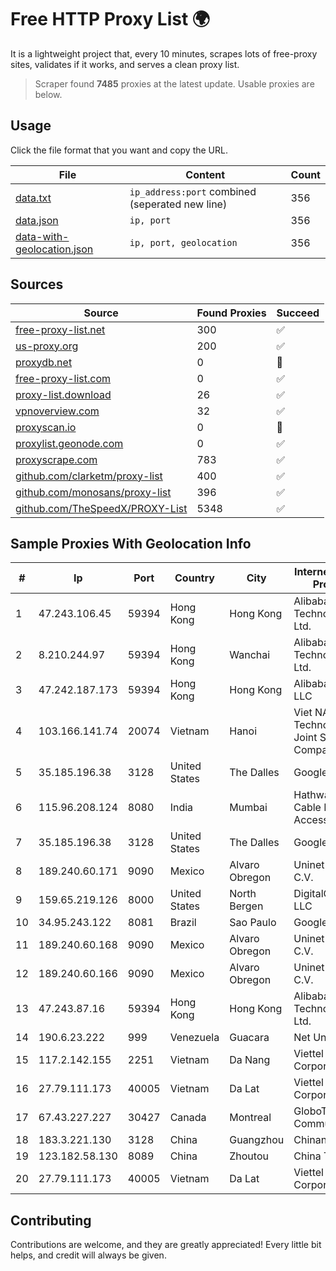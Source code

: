 
# Free HTTP Proxy List 🌍

It is a lightweight project that, every 10 minutes, scrapes lots of free-proxy sites, validates if it works, and serves a clean proxy list.


> Scraper found **7485** proxies at the latest update. Usable proxies are below.

## Usage

Click the file format that you want and copy the URL.


|File|Content|Count|
|----|-------|-----|
|[data.txt](https://raw.githubusercontent.com/themiralay/Proxy-List-World/master/data.txt)|`ip_address:port` combined (seperated new line)|356|
|[data.json](https://raw.githubusercontent.com/themiralay/Proxy-List-World/master/data.json)|`ip, port`|356|
|[data-with-geolocation.json](https://raw.githubusercontent.com/themiralay/Proxy-List-World/master/data-with-geolocation.json)|`ip, port, geolocation`|356|

## Sources

|Source|Found Proxies|Succeed|
|------|-------------|-------|
|[free-proxy-list.net](https://free-proxy-list.net)|300|✅|
|[us-proxy.org](https://www.us-proxy.org)|200|✅|
|[proxydb.net](http://proxydb.net)|0|🚫|
|[free-proxy-list.com](https://free-proxy-list.com/?page=&port=&type%5B%5D=http&type%5B%5D=https&up_time=0&search=Search)|0|✅|
|[proxy-list.download](https://www.proxy-list.download/HTTP)|26|✅|
|[vpnoverview.com](https://vpnoverview.com/privacy/anonymous-browsing/free-proxy-servers)|32|✅|
|[proxyscan.io](https://www.proxyscan.io)|0|🚫|
|[proxylist.geonode.com](https://proxylist.geonode.com/api/proxy-list?limit=300&page=1&sort_by=lastChecked&sort_type=desc&protocols=http,https)|0|✅|
|[proxyscrape.com](https://api.proxyscrape.com/v2/?request=displayproxies&protocol=http&timeout=10000&country=all&ssl=all&anonymity=all)|783|✅|
|[github.com/clarketm/proxy-list](https://raw.githubusercontent.com/clarketm/proxy-list/master/proxy-list-raw.txt)|400|✅|
|[github.com/monosans/proxy-list](https://raw.githubusercontent.com/monosans/proxy-list/main/proxies/http.txt)|396|✅|
|[github.com/TheSpeedX/PROXY-List](https://raw.githubusercontent.com/TheSpeedX/PROXY-List/master/http.txt)|5348|✅|


## Sample Proxies With Geolocation Info

|#|Ip|Port|Country|City|Internet Service Provider|
|-|--|----|-------|----|-------------------------|
|1|47.243.106.45|59394|Hong Kong|Hong Kong|Alibaba (US) Technology Co., Ltd.|
|2|8.210.244.97|59394|Hong Kong|Wanchai|Alibaba (US) Technology Co., Ltd.|
|3|47.242.187.173|59394|Hong Kong|Hong Kong|Alibaba.com LLC|
|4|103.166.141.74|20074|Vietnam|Hanoi|Viet NAM Cloud Technology Joint Stock Company|
|5|35.185.196.38|3128|United States|The Dalles|Google LLC|
|6|115.96.208.124|8080|India|Mumbai|Hathway IP over Cable Internet Access|
|7|35.185.196.38|3128|United States|The Dalles|Google LLC|
|8|189.240.60.171|9090|Mexico|Alvaro Obregon|Uninet S.A. de C.V.|
|9|159.65.219.126|8000|United States|North Bergen|DigitalOcean, LLC|
|10|34.95.243.122|8081|Brazil|Sao Paulo|Google LLC|
|11|189.240.60.168|9090|Mexico|Alvaro Obregon|Uninet S.A. de C.V.|
|12|189.240.60.166|9090|Mexico|Alvaro Obregon|Uninet S.A. de C.V.|
|13|47.243.87.16|59394|Hong Kong|Hong Kong|Alibaba (US) Technology Co., Ltd.|
|14|190.6.23.222|999|Venezuela|Guacara|Net Uno|
|15|117.2.142.155|2251|Vietnam|Da Nang|Viettel Corporation|
|16|27.79.111.173|40005|Vietnam|Da Lat|Viettel Corporation|
|17|67.43.227.227|30427|Canada|Montreal|GloboTech Communications|
|18|183.3.221.130|3128|China|Guangzhou|Chinanet|
|19|123.182.58.130|8089|China|Zhoutou|China Telecom|
|20|27.79.111.173|40005|Vietnam|Da Lat|Viettel Corporation|



## Contributing

Contributions are welcome, and they are greatly appreciated! Every
little bit helps, and credit will always be given.

